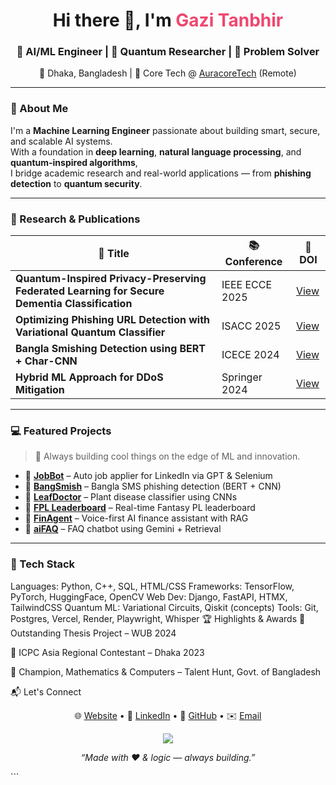 <h1 align="center">Hi there 👋, I'm <span style="color:#ef476f;">Gazi Tanbhir</span></h1>
<h3 align="center">🚀 AI/ML Engineer | 🔬 Quantum Researcher | 🧠 Problem Solver</h3>
<p align="center">📍 Dhaka, Bangladesh | 💼 Core Tech @ <a href="https://auracore.tech" target="_blank">AuracoreTech</a> (Remote)</p>

---

### 🧠 About Me

I'm a **Machine Learning Engineer** passionate about building smart, secure, and scalable AI systems.  
With a foundation in **deep learning**, **natural language processing**, and **quantum-inspired algorithms**,  
I bridge academic research and real-world applications — from **phishing detection** to **quantum security**.

---

### 🔬 Research & Publications

| 📄 Title | 📚 Conference | 🔗 DOI |
|---------|----------------|-------|
| **Quantum-Inspired Privacy-Preserving Federated Learning for Secure Dementia Classification** | IEEE ECCE 2025 | [View](https://doi.org/10.1109/ECCE64574.2025.11013884) |
| **Optimizing Phishing URL Detection with Variational Quantum Classifier** | ISACC 2025 | [View](https://doi.org/10.1109/ISACC65211.2025.10969366) |
| **Bangla Smishing Detection using BERT + Char-CNN** | ICECE 2024 | [View](https://doi.org/10.1109/ICECE64886.2024.11024872) |
| **Hybrid ML Approach for DDoS Mitigation** | Springer 2024 | [View](https://doi.org/10.1007/978-3-031-64064-3_7) |

---

### 💻 Featured Projects

> 🚧 Always building cool things on the edge of ML and innovation.

- 🔹 [**JobBot**](https://github.com/gazitanbhir/JobBot) – Auto job applier for LinkedIn via GPT & Selenium  
- 🔹 [**BangSmish**](https://github.com/gazitanbhir/BangSmish) – Bangla SMS phishing detection (BERT + CNN)  
- 🔹 [**LeafDoctor**](https://github.com/gazitanbhir/LeafDoctor) – Plant disease classifier using CNNs  
- 🔹 [**FPL Leaderboard**](https://github.com/gazitanbhir/fpl_project) – Real-time Fantasy PL leaderboard  
- 🔹 [**FinAgent**](https://github.com/gazitanbhir/finAgent) – Voice-first AI finance assistant with RAG  
- 🔹 [**aiFAQ**](https://github.com/gazitanbhir/aiFAQ) – FAQ chatbot using Gemini + Retrieval

---

### 🧰 Tech Stack

Languages:    Python, C++, SQL, HTML/CSS
Frameworks:   TensorFlow, PyTorch, HuggingFace, OpenCV
Web Dev:      Django, FastAPI, HTMX, TailwindCSS
Quantum ML:   Variational Circuits, Qiskit (concepts)
Tools:        Git, Postgres, Vercel, Render, Playwright, Whisper
🏆 Highlights & Awards
🏅 Outstanding Thesis Project – WUB 2024

🏅 ICPC Asia Regional Contestant – Dhaka 2023

🥇 Champion, Mathematics & Computers – Talent Hunt, Govt. of Bangladesh

📬 Let's Connect
<p align="center"> 🌐 <a href="https://chatfolio.onrender.com" target="_blank">Website</a> • 💼 <a href="https://linkedin.com/in/gazitanbhir" target="_blank">LinkedIn</a> • 🐙 <a href="https://github.com/gazitanbhir" target="_blank">GitHub</a> • ✉️ <a href="mailto:gazitanbhir@gmail.com">Email</a> </p>
<p align="center"> <img src="https://github-readme-stats.vercel.app/api/top-langs/?username=gazitanbhir&layout=compact&theme=radical" /> </p>
<p align="center"><em>“Made with ❤️ & logic — always building.”</em></p> ```

